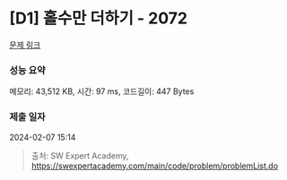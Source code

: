 # [D1] 홀수만 더하기 - 2072 

[문제 링크](https://swexpertacademy.com/main/code/problem/problemDetail.do?contestProbId=AV5QSEhaA5sDFAUq) 

### 성능 요약

메모리: 43,512 KB, 시간: 97 ms, 코드길이: 447 Bytes

### 제출 일자

2024-02-07 15:14



> 출처: SW Expert Academy, https://swexpertacademy.com/main/code/problem/problemList.do